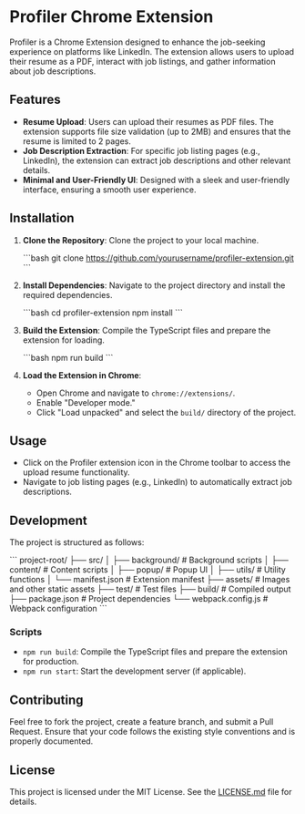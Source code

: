 # Profiler Chrome Extension

Profiler is a Chrome Extension designed to enhance the job-seeking experience on platforms like LinkedIn. The extension allows users to upload their resume as a PDF, interact with job listings, and gather information about job descriptions.

## Features

- **Resume Upload**: Users can upload their resumes as PDF files. The extension supports file size validation (up to 2MB) and ensures that the resume is limited to 2 pages.
- **Job Description Extraction**: For specific job listing pages (e.g., LinkedIn), the extension can extract job descriptions and other relevant details.
- **Minimal and User-Friendly UI**: Designed with a sleek and user-friendly interface, ensuring a smooth user experience.

## Installation

1. **Clone the Repository**: Clone the project to your local machine.

   \```bash
   git clone https://github.com/yourusername/profiler-extension.git
   \```

2. **Install Dependencies**: Navigate to the project directory and install the required dependencies.

   \```bash
   cd profiler-extension
   npm install
   \```

3. **Build the Extension**: Compile the TypeScript files and prepare the extension for loading.

   \```bash
   npm run build
   \```

4. **Load the Extension in Chrome**:
   - Open Chrome and navigate to `chrome://extensions/`.
   - Enable "Developer mode."
   - Click "Load unpacked" and select the `build/` directory of the project.

## Usage

- Click on the Profiler extension icon in the Chrome toolbar to access the upload resume functionality.
- Navigate to job listing pages (e.g., LinkedIn) to automatically extract job descriptions.

## Development

The project is structured as follows:

\```
project-root/
├── src/
│   ├── background/       # Background scripts
│   ├── content/          # Content scripts
│   ├── popup/            # Popup UI
│   ├── utils/            # Utility functions
│   └── manifest.json     # Extension manifest
├── assets/               # Images and other static assets
├── test/                 # Test files
├── build/                # Compiled output
├── package.json          # Project dependencies
└── webpack.config.js     # Webpack configuration
\```

### Scripts

- `npm run build`: Compile the TypeScript files and prepare the extension for production.
- `npm run start`: Start the development server (if applicable).

## Contributing

Feel free to fork the project, create a feature branch, and submit a Pull Request. Ensure that your code follows the existing style conventions and is properly documented.

## License

This project is licensed under the MIT License. See the [LICENSE.md](LICENSE.md) file for details.
